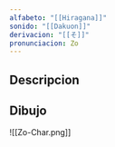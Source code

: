 ```yaml
---
alfabeto: "[[Hiragana]]"
sonido: "[[Dakuon]]"
derivacion: "[[そ]]"
pronunciacion: Zo
---
```

## Descripcion

## Dibujo

![[Zo-Char.png]]